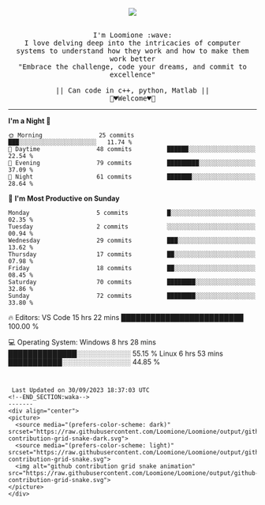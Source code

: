 <p align="center"><img src="https://i.imgur.com/A6bWGFl.gif"/></p>

<p align="center">
  <br />
  <samp>
    I'm Loomione :wave:
    <br />
    I love delving deep into the intricacies of computer systems to understand how they work and how to make them work better
    <br />
    "Embrace the challenge, code your dreams, and commit to excellence"
    <br>
                  <br> || Can code in c++, python, Matlab || <br>
                             🌼♥️Welcome♥️🥰
  </samp>
</p> 

-------

<!--START_SECTION:waka-->
**I'm a Night 🦉** 

```text
🌞 Morning                25 commits          ███░░░░░░░░░░░░░░░░░░░░░░   11.74 % 
🌆 Daytime                48 commits          ██████░░░░░░░░░░░░░░░░░░░   22.54 % 
🌃 Evening                79 commits          █████████░░░░░░░░░░░░░░░░   37.09 % 
🌙 Night                  61 commits          ███████░░░░░░░░░░░░░░░░░░   28.64 % 
```
📅 **I'm Most Productive on Sunday** 

```text
Monday                   5 commits           █░░░░░░░░░░░░░░░░░░░░░░░░   02.35 % 
Tuesday                  2 commits           ░░░░░░░░░░░░░░░░░░░░░░░░░   00.94 % 
Wednesday                29 commits          ███░░░░░░░░░░░░░░░░░░░░░░   13.62 % 
Thursday                 17 commits          ██░░░░░░░░░░░░░░░░░░░░░░░   07.98 % 
Friday                   18 commits          ██░░░░░░░░░░░░░░░░░░░░░░░   08.45 % 
Saturday                 70 commits          ████████░░░░░░░░░░░░░░░░░   32.86 % 
Sunday                   72 commits          ████████░░░░░░░░░░░░░░░░░   33.80 % 
```

🔥 Editors: 
VS Code                  15 hrs 22 mins      █████████████████████████   100.00 % 

💻 Operating System: 
Windows                  8 hrs 28 mins       ██████████████░░░░░░░░░░░   55.15 % 
Linux                    6 hrs 53 mins       ███████████░░░░░░░░░░░░░░   44.85 % 
```


 Last Updated on 30/09/2023 18:37:03 UTC
<!--END_SECTION:waka-->
-------
<div align="center">
<picture>
  <source media="(prefers-color-scheme: dark)" srcset="https://raw.githubusercontent.com/Loomione/Loomione/output/github-contribution-grid-snake-dark.svg">
  <source media="(prefers-color-scheme: light)" srcset="https://raw.githubusercontent.com/Loomione/Loomione/output/github-contribution-grid-snake.svg">
  <img alt="github contribution grid snake animation" src="https://raw.githubusercontent.com/Loomione/Loomione/output/github-contribution-grid-snake.svg">
</picture>
</div>




